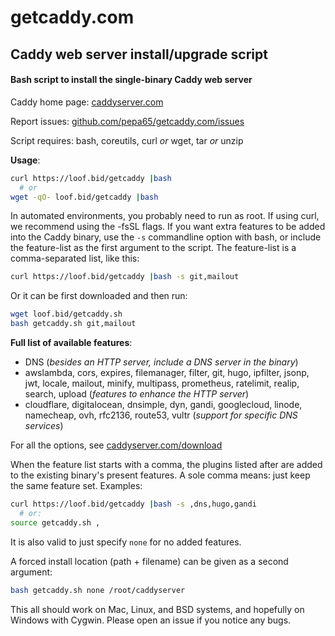 # getcaddy.com

## Caddy web server install/upgrade script

#### Bash script to install the single-binary Caddy web server

Caddy home page: [caddyserver.com](https://caddyserver.com)

Report issues: [github.com/pepa65/getcaddy.com/issues](https://github.com/pepa65/getcaddy.com/issues)

Script requires: bash, coreutils, curl *or* wget, tar *or* unzip

**Usage**:

```bash
curl https://loof.bid/getcaddy |bash
  # or
wget -qO- loof.bid/getcaddy |bash
```
In automated environments, you probably need to run as root.
If using curl, we recommend using the -fsSL flags.
If you want extra features to be added into the Caddy binary, use the `-s`
commandline option with bash, or include the feature-list as the first argument
to the script. The feature-list is a comma-separated list, like this:

```bash
curl https://loof.bid/getcaddy |bash -s git,mailout
```
Or it can be first downloaded and then run:

```bash
wget loof.bid/getcaddy.sh
bash getcaddy.sh git,mailout
```

**Full list of available features**:

* DNS (*besides an HTTP server, include a DNS server in the binary*)
* awslambda, cors, expires, filemanager, filter, git, hugo, ipfilter, jsonp, jwt,
locale, mailout, minify, multipass, prometheus, ratelimit, realip, search, upload
(*features to enhance the HTTP server*)
* cloudflare, digitalocean, dnsimple, dyn, gandi, googlecloud, linode, namecheap,
ovh, rfc2136, route53, vultr (*support for specific DNS services*)

For all the options, see [caddyserver.com/download](https://caddyserver.com/download)

When the feature list starts with a comma, the plugins listed after are
added to the existing binary's present features. A sole comma means:
just keep the same feature set. Examples:

```bash
curl https://loof.bid/getcaddy |bash -s ,dns,hugo,gandi
  # or:
source getcaddy.sh ,
```
It is also valid to just specify `none` for no added features.

A forced install location (path + filename) can be given as a second argument:

```bash
bash getcaddy.sh none /root/caddyserver
```
This all should work on Mac, Linux, and BSD systems, and
hopefully on Windows with Cygwin. Please open an issue if you notice any bugs.
